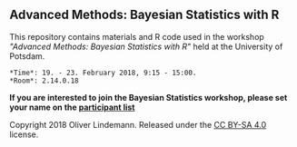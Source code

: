 ##  Advanced Methods: Bayesian Statistics with R ##

This repository contains materials and R code used in the workshop *"Advanced Methods: Bayesian Statistics with R"* held at the University of Potsdam. 

    *Time*: 19. - 23. February 2018, 9:15 - 15:00.
    *Room*: 2.14.0.18

**If you are interested to join the Bayesian Statistics workshop, please set your name on the [participant list](https://docs.google.com/spreadsheets/d/1NRv5ooTUe2hWET-RhIM-XsIZZA5krZmdAJsG0k_O4BE/edit#gid=0)**

Copyright 2018 Oliver Lindemann. Released under the [CC BY-SA 4.0](http://creativecommons.org/licenses/by-sa/4.0/) license.
